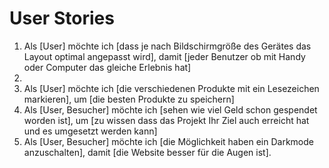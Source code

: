 # User Stories
1. Als [User] möchte ich [dass je nach Bildschirmgröße des Gerätes das Layout optimal angepasst wird], damit [jeder Benutzer ob mit Handy oder Computer das gleiche Erlebnis hat]
2. 
3. Als [User] möchte ich [die verschiedenen Produkte mit ein Lesezeichen markieren], um [die besten Produkte zu speichern]
4. Als [User, Besucher] möchte ich [sehen wie viel Geld schon gespendet worden ist], um [zu wissen dass das Projekt Ihr Ziel auch erreicht hat und es umgesetzt werden kann]
5. Als [User, Besucher] möchte ich [die Möglichkeit haben ein Darkmode anzuschalten], damit [die Website besser für die Augen ist].